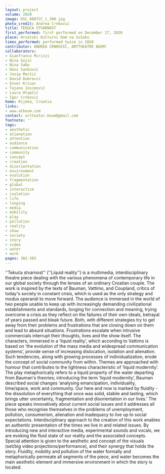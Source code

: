 ```yaml
---
layout: project
volume: 2020
image: DSC_0087CC_1_300.jpg
photo_credit: Andrea Crnković
title: TEKUĆA STVARNOST
first_performed: first performed on December 17, 2020
place: Hrvatski Kulturni Dom na Sušaku
times_performed: performed twice in 2020
contributor: ANDREA CRNKOVIĆ, ARTTHEATRE BOUM!
collaborators:
- Gianfranco Mirizzi
- Nina Gojić
- Nina Sabo
- Deni Sanković
- Josip Maršić
- David Dubrović
- Enver Krivac
- Tajana Josimović
- Laura Hlapčić
- Igor Crnković
home: Rijeka, Croatia
links:
- www.atboum.com
contact: artteatar.boum@gmail.com
footnote: ''
tags:
- aesthetic
- alienation
- attention
- audience
- communication
- community
- concept
- creation
- disorientation
- environment
- evolution
- fragmentation
- global
- interactive
- isolation
- life
- longing
- media
- mobility
- play
- pollution
- reality
- show
- society
- story
- video
- water
- work
pages: 302-303
---
```




''Tekuća stvarnost'' (''Liquid reality'') is a multimedia, interdisciplinary theatre piece dealing with the various phenomena of contemporary life in our global society through the lenses of an ordinary Croatian couple. The work is inspired by the texts of Bauman, Vattimo, and Coupland, critics of today's society in constant crisis, which is used as the only strategy and modus operandi to move forward.
The audience is immersed in the world of two people unable to keep up with increasingly demanding civilizational establishments and standards, longing for connection and meaning, trying overcome a crisis as they reflect on the failures of their own ideals, betrayal of years passed and bleak future. Both, with different strategies try to get away from their problems and frustrations that are closing down on them and lead to absurd situations. Frustrations escalate when intrusive commercials interrupt their thoughts, lives and the show itself. The characters, immersed in a ‘liquid reality’, which according to Vattimo is based on ‘the evolution of the mass media and widespread communication systems’, provide sense of increasing dislocation, isolation and alienation. Such tendencies, along with growing processes of individualization, erode the concept of social community from within. Themes are approached with humour that contributes to the lightness characteristic of ‘liquid modernity’. 
The play metaphorically refers to a liquid property of the water departing from Bauman's theories; introducing the term ‘liquid modernity’, Bauman described social changes ‘analysing emancipation, individuality, time/space, work and community. Our here and now is marked by fluidity  - the dissolution of everything that once was solid, stabile and lasting, which brings utter uncertainty, fragmentation and disorientation in our lives.’ The piece speaks innovatively about current social issues and it addresses all those who recognise themselves in the problems of unemployment, pollution, consumerism, alienation and inadequacy to live up to social expectations.
Interdisciplinary approach to the creation of this work enables an authentic presentation of the times we live in and related issues. By introducing new and interactive media, experimental sounds and vocals, we are evoking the fluid state of our reality and the associated concepts. Special attention is given to the aesthetic and concept of the visuals (set/big video projections/performance), and their synergy that holds the story. Fluidity, mobility and pollution of the water formally and metaphorically permeate all segments of the piece, and water becomes the main aesthetic element and immersive environment in which the story is located.
